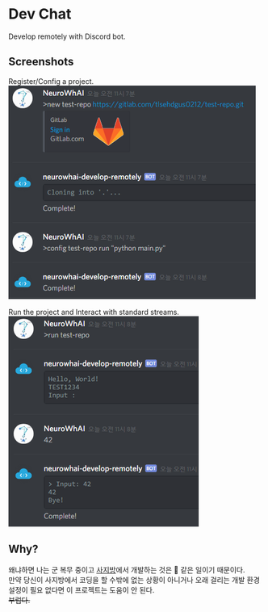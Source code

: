 # Dev Chat

Develop remotely with Discord bot.


## Screenshots

Register/Config a project.
![](./Images/new.png)

Run the project and Interact with standard streams.
![](./Images/run.png)


## Why?

왜냐하면 나는 군 복무 중이고 [사지방](https://namu.wiki/w/사이버%20지식%20정보방)에서 개발하는 것은 :shit: 같은 일이기 때문이다.  
만약 당신이 사지방에서 코딩을 할 수밖에 없는 상황이 아니거나 오래 걸리는 개발 환경설정이 필요 없다면 이 프로젝트는 도움이 안 된다.  
~~부럽다.~~
